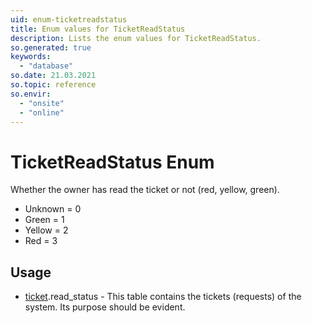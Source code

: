 ```yaml
---
uid: enum-ticketreadstatus
title: Enum values for TicketReadStatus
description: Lists the enum values for TicketReadStatus.
so.generated: true
keywords:
  - "database"
so.date: 21.03.2021
so.topic: reference
so.envir:
  - "onsite"
  - "online"
---
```


# TicketReadStatus Enum

Whether the owner has read the ticket or not (red, yellow, green).

* Unknown = 0
* Green = 1
* Yellow = 2
* Red = 3

## Usage

* [ticket](../ticket.md).read_status - This table contains the tickets (requests) of the system. Its purpose should be evident.
